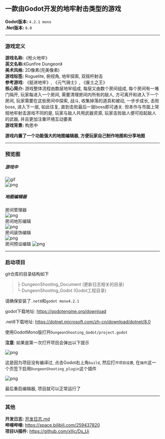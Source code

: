 
## 一款由Godot开发的地牢射击类型的游戏

**Godot版本:** `4.2.1 mono`  
**.Net版本:** `8.0`

---
### 游戏定义

**游戏名称:**《枪火地牢》  
**英文名称:**《Gunfire Dungeon》  
**美术风格:** 2D像素(完美像素)  
**游戏标签:** Roguelite, 俯视角, 地牢探索, 双摇杆射击  
**参考游戏:** 《挺进地牢》, 《元气骑士》, 《废土之王》  
**核心简介:** 游戏整体流程由数层地牢组成, 每层又由数个房间组成, 每个房间有一堵门隔开, 玩家每进入一个房间, 需要清理房间内所有的敌人, 方可离开和进入下一个房间,
玩家需要在这些房间中探索, 战斗, 收集掉落的道具和被动, 一步步成长, 击败boss, 进入下一层, 如此往复, 直到击败最后一层boss即可通关.
但本作与市面上常规地牢射击游戏不同的是, 玩家与敌人共用武器资源, 玩家击败敌人便可拾起敌人的武器, 并且更加注重环境互动要素  
**游戏背景:** 构思中

**游戏内置了一个功能强大的地图编辑器, 方便玩家自己制作地图和分享地图**

---
### 预览图
##### 游戏中  
![gif](DungeonShooting_Document/文档资源/preview_gif.gif)  
![png](DungeonShooting_Document/文档资源/preview1.png)  
##### 地图编辑器  
房间管理器  
![png](DungeonShooting_Document/文档资源/preview2.png)  
房间地形编辑  
![png](DungeonShooting_Document/文档资源/preview3_gif.gif)  
房间装饰编辑  
![png](DungeonShooting_Document/文档资源/preview2_gif.gif)  
房间预设编辑
![png](DungeonShooting_Document/文档资源/preview3.png)

---
### 启动项目

git仓库的目录结构如下
> ├ DungeonShooting_Document (更新日志相关的目录)  
> └ DungeonShooting_Godot (Godot工程目录)



请确保安装了`.net8`和`godot mono4.2.1`

godot下载地址: https://godotengine.org/download

.net8下载地址: https://dotnet.microsoft.com/zh-cn/download/dotnet/8.0



使用GodotMono版打开`DungeonShooting_Godot/project.godot`



**注意**: 如果是第一次打开项目会弹出以下提示

![png](DungeonShooting_Document/文档资源/tip.png)

这是因为项目没有编译过, 点击Godot右上角`build`, 然后打`开项目设置`, 在`插件`这一个页签下启用`DungeonShooting_plugin`这个插件

![png](DungeonShooting_Document/文档资源/setting.png)

最后重启编辑器, 项目就可以正常运行了

---
### 其他

**开发日志:** [开发日志.md](DungeonShooting_Document/开发日志.md)  
**哔哩哔哩:** https://space.bilibili.com/259437820  
**项目Ui插件:** https://github.com/xlljc/Ds_Ui